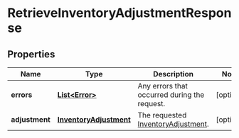 
# RetrieveInventoryAdjustmentResponse

## Properties
Name | Type | Description | Notes
------------ | ------------- | ------------- | -------------
**errors** | [**List&lt;Error&gt;**](Error.md) | Any errors that occurred during the request. |  [optional]
**adjustment** | [**InventoryAdjustment**](InventoryAdjustment.md) | The requested [InventoryAdjustment](#type-inventoryadjustment). |  [optional]



